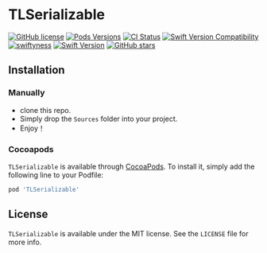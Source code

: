 # TLSerializable

[![GitHub license](https://img.shields.io/badge/license-MIT-blue.svg)](https://raw.githubusercontent.com/ysCharles/TLSerializable/master/LICENSE)
[![Pods Versions](https://img.shields.io/cocoapods/v/TLSerializable.svg?style=flat)](http://cocoapods.org/pods/TLSerializable)
[![CI Status](http://img.shields.io/travis/ysCharles/TLSerializable.svg?style=flat)](https://travis-ci.org/ysCharles/TLSerializable)
[![Swift Version Compatibility](https://img.shields.io/badge/swift4-compatible-4BC51D.svg?style=flat-square)](https://developer.apple.com/swift)
[![swiftyness](https://img.shields.io/badge/pure-swift-ff3f26.svg?style=flat)](https://swift.org/)
[![Swift Version](https://img.shields.io/badge/Swift-4.0-orange.svg?style=flat)](https://swift.org)
[![GitHub stars](https://img.shields.io/github/stars/ysCharles/TLSerializable.svg)](https://github.com/ysCharles/TLSerializable/stargazers)



## Installation

### Manually

* clone this repo.
* Simply drop the `Sources` folder into your project.
* Enjoy！ 

### Cocoapods

`TLSerializable` is available through [CocoaPods](http://cocoapods.org). To install it, simply add the following line to your Podfile:

```ruby
pod 'TLSerializable'
```

## License

`TLSerializable` is available under the MIT license. See the `LICENSE` file for more info.


